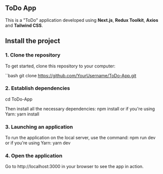 ## ToDo App

This is a "ToDo" application developed using **Next.js**, **Redux Toolkit**, **Axios** and **Tailwind CSS**.

## Install the project

### 1. Clone the repository

To get started, clone this repository to your computer:

``bash
git clone https://github.com/YourUsername/ToDo-App.git

### 2. Establish dependencies

cd ToDo-App

Then install all the necessary dependencies: npm install
or if you're using Yarn: yarn install

### 3. Launching an application

To run the application on the local server, use the command: npm run dev
or if you're using Yarn: yarn dev

### 4. Open the application

Go to http://localhost:3000 in your browser to see the app in action.
